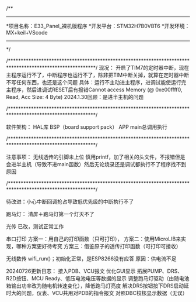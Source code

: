 /**
 **********************************************************************************************************
 *项目名称：E33_Panel_裸机版程序
 *开发平台：STM32H7B0VBT6
 *开发环境：MX+keil+VScode
 **********************************************************************************************************
 */

/**********************************************************************************************************/
现况：
开启了TIM7的定时器中断，现在主程序运行不了，中断程序也运行不了，除非把TIM中断关掉，就算在定时器中断不写任何东西，也还是这个问题
具体：运行不主动进主程序，进调试能使运行完主程序，然后进调试RESET后有报错Cannot access Memory (@ 0xe00ffff0, Read, Acc Size: 4 Byte)
2024.1.30回顾：是进半主机的问题



/**********************************************************************************************************/

软件架构：
HAL库
BSP（board support pack）
APP
main总调用执行


/**********************************************************************************************************/

注意事项：
无线透传的引脚未上位
慎用printf，加了相关的头文件，不报错但是会进半主机（导致不进main函数）然后无论烧录还是调试都执行不了程序找不到原因


/**********************************************************************************************************/

待改进：小心中断回调抢占导致低优先级的中断执行不了

跑马灯：
清屏＋跑马灯第一个灯灭不了

光传
已改，测试正常工作

串口打印
方案一：用自己的打印函数（只可打印），
方案二：使用MicroLIB来实现，哪种方案更好待考究
方案三：借鉴原子的透传打印函数（可打印可接收）

无线数传
wifi_run()；初始化正常，是ESP8266没有应答
原因：供电流不足

20240726更新日志：
接入PDB、VCU报文
优化GUI显示
拓展PUMP、DRS、R2D按钮、MCU Ready、低压电池电压等数据的显示
调整跑马灯驱动（由随电池箱输出功率改为随电机转速变化），降低跑马灯亮度
解决DRS按钮按下DRS启动延时大的问题，仪表、VCU共用对PDB的指令报文
对照DBC校核显示数据（无误）



